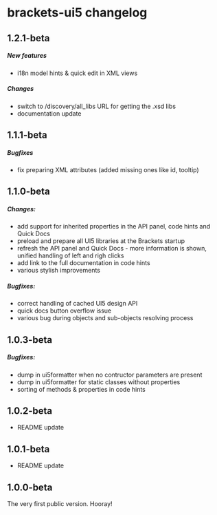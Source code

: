# brackets-ui5 changelog

## 1.2.1-beta
##### New features
- i18n model hints & quick edit in XML views

##### Changes
- switch to /discovery/all_libs URL for getting the .xsd libs
- documentation update

## 1.1.1-beta
##### Bugfixes
- fix preparing XML attributes (added missing ones like id, tooltip)

## 1.1.0-beta
##### Changes:
- add support for inherited properties in the API panel, code hints and Quick Docs
- preload and prepare all UI5 libraries at the Brackets startup
- refresh the API panel and Quick Docs - more information is shown, unified handling of left and righ clicks
- add link to the full documentation in code hints
- various stylish improvements

##### Bugfixes:
- correct handling of cached UI5 design API
- quick docs button overflow issue
- various bug during objects and sub-objects resolving process

## 1.0.3-beta
##### Bugfixes:
- dump in ui5formatter when no contructor parameters are present
- dump in ui5formatter for static classes without properties
- sorting of methods & properties in code hints

## 1.0.2-beta
- README update

## 1.0.1-beta
- README update

## 1.0.0-beta
The very first public version. Hooray!